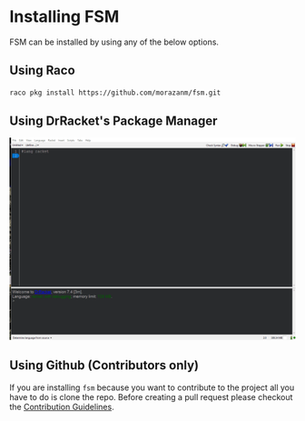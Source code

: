 # Installing FSM
FSM can be installed by using any of the below options.

## Using Raco

```bash
raco pkg install https://github.com/morazanm/fsm.git
```


## Using DrRacket's Package Manager
![Racket Package Manager Install](media/install.gif)


## Using Github (Contributors only)
If you are installing `fsm` because you want to contribute to the project all you have to do is clone the repo. Before creating a pull request please checkout the [Contribution Guidelines](contribute.md).
